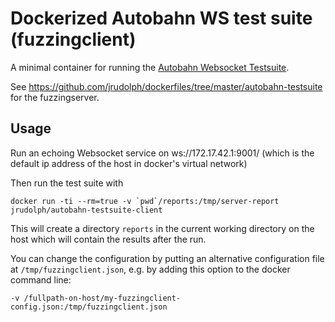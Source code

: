 # Dockerized Autobahn WS test suite (fuzzingclient)

A minimal container for running the [Autobahn Websocket Testsuite](http://autobahn.ws/testsuite).

See https://github.com/jrudolph/dockerfiles/tree/master/autobahn-testsuite for the fuzzingserver.

## Usage

Run an echoing Websocket service on ws://172.17.42.1:9001/ (which is the default ip address of the
host in docker's virtual network)

Then run the test suite with

```
docker run -ti --rm=true -v `pwd`/reports:/tmp/server-report jrudolph/autobahn-testsuite-client
```

This will create a directory `reports` in the current working directory on the host which will contain
the results after the run.

You can change the configuration by putting an alternative configuration file at `/tmp/fuzzingclient.json`,
e.g. by adding this option to the docker command line:

```
-v /fullpath-on-host/my-fuzzingclient-config.json:/tmp/fuzzingclient.json
```
